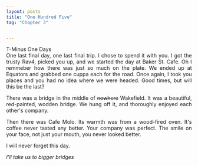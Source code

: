 ```yaml
---
layout: posts
title: "One Hundred Five"
tag: "Chapter 3"


---
```

<style>
body {
text-align: justify}
</style>

T-Minus One Days
<br>
One last final day, one last final trip. I chose to spend it with you. I got the trusty Rav4, picked you up, and we started the day at Baker St. Cafe. Oh I remmeber how there was just so much on the plate. We ended up at Equators and grabbed one cuppa each for the road. Once again, I took you places and you had no idea where we were headed. Good times, but will this be the last?

There was a bridge in the middle of ~~nowhere~~ Wakefield. It was a beautiful, red-painted, wodden bridge. We hung off it, and thoroughly enjoyed each other's company. 

Then there was Cafe Molo. Its warmth was from a wood-fired oven. It's coffee never tasted any better. Your company was perfect. The smile on your face, not just your mouth, you never looked better. 

I will never forget this day.

*I'll take us to bigger bridges*